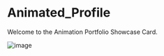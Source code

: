 # Animated_Profile
Welcome to the Animation Portfolio Showcase Card.

![image](https://github.com/UjjwalSaini07/Animated-Portfolio/assets/73696489/e7108e9a-1f4c-4c0e-89f5-e65ca72491ed)
